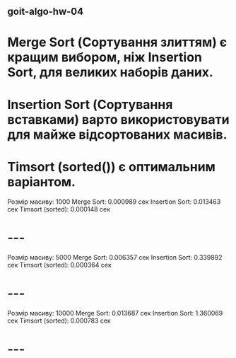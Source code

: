 ## goit-algo-hw-04

# Merge Sort (Сортування злиттям) є кращим вибором, ніж Insertion Sort, для великих наборів даних.

# Insertion Sort (Сортування вставками) варто використовувати для майже  відсортованих масивів.

# Timsort (sorted()) є оптимальним варіантом.



 Розмір масиву: 1000
 Merge Sort: 0.000989 сек
 Insertion Sort: 0.013463 сек
 Timsort (sorted): 0.000148 сек

# ---

 Розмір масиву: 5000
 Merge Sort: 0.006357 сек
 Insertion Sort: 0.339892 сек
 Timsort (sorted): 0.000364 сек

# ---

 Розмір масиву: 10000
 Merge Sort: 0.013687 сек
 Insertion Sort: 1.360069 сек
 Timsort (sorted): 0.000783 сек
# ---
